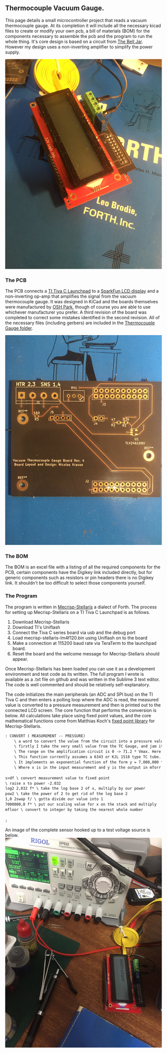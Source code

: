 ## Thermocouple Vacuum Gauge.

This page details a small microcontroller project that reads a vacuum thermocouple gauge. At its completion it will include all the necessary kicad files to create or modify your own pcb, a bill of materials (BOM) for the components necessary to assemble the pcb and the program to run the whole thing. It's core design is based on a circuit from [The Bell Jar](http://www.belljar.net/tcgauge.htm). However my design uses a non-inverting amplifier to simplify the power supply.

![Image of Assembled PCB](https://raw.githubusercontent.com/FuzzyBunnys/Thermocouple-Gauge-Sensor/gh-pages/IMG_1760.JPG)


### The PCB
The PCB connects a [TI Tiva C Launchpad](https://www.ti.com/tool/EK-TM4C123GXL) to a [SparkFun LCD display](https://www.sparkfun.com/products/16397) and a non-inverting op-amp that amplifies the signal from the vacuum thermocouple gauge. It was designed in KiCad and the boards themselves were manufactured by [OSH Park](https://oshpark.com/), though of course you are able to use whichever manufacturer you prefer. A third revision of the board was completed to correct some mistakes identified in the second revision. All of the necessary files (including gerbers) are included in the [Thermocouple Gauge folder](https://github.com/FuzzyBunnys/Thermocouple-Gauge-Sensor/tree/main/Thermocouple%20Gauge). 

![Image of PCB](https://raw.githubusercontent.com/FuzzyBunnys/Thermocouple-Gauge-Sensor/gh-pages/IMG_1759.JPG) 
### The BOM
The BOM is an excel file with a listing of all the required components for the PCB, certain components have the Digikey link included directly, but for generic components such as resistors or pin headers there is no Digikey link. It shouldn't be too difficult to select those components yourself.
### The Program
The program is written in [Mecrisp-Stellaris](https://mecrisp-stellaris-folkdoc.sourceforge.io/) a dialect of Forth. The process for setting up Mecrisp-Stellaris on a TI Tiva C Launchpad is as follows.
1.	Download Mecrisp-Stellaris
2.	Download TI's Uniflash
3.	Connect the Tiva C series board via usb and the debug port
4.	Load mecrisp-stellaris-lm4f120.bin using Uniflash on to the board
5.	Make a connection at 115200 baud rate via TeraTerm to the launchpad board.
6.	Reset the board and the welcome message for Mecrisp-Stellaris should appear.

Once Mecrisp-Stellaris has been loaded you can use it as a development environment and test code as its written. The full program I wrote is available as a .txt file on github and was written in the Sublime 3 text editor. The code is well commented and should be relatively self-explanatory. 

The code initializes the main peripherals (an ADC and SPI bus) on the TI Tiva C and then enters a polling loop where the ADC is read, the measured value is converted to a pressure measurement and then is printed out to the connected LCD screen. The core function that performs the conversion is below. All calculations take place using fixed point values, and the core mathematical functions come from Matthias Koch's [fixed point library](https://mecrisp-stellaris-folkdoc.sourceforge.io/_downloads/fixpt-math-lib.fs) for Mecrisp-Stellaris.


```markdown
: CONVERT ( MEASUREMENT -- PRESSURE)
	\ a word to convert the value from the circuit into a pressure value.  
	\ firstly I take the very small value from the TC Gauge, and jam it into an amplification circuit.
	\ The range on the amplification circuit is 0 -> 71.2 * Vmax. Here Vmax is 14mV so max input is 
	\ This function currently assumes a 6343 or KJL 1518 type TC tube.
	\ It implements an exponential function of the form y = 7,000,000 * x^(-2.032) 
	\ Where x is in the input measurement and y is the output in mTorr

s>df \ convert measurement value to fixed point
\ raise x to power -2.032
log2 2,032 f* \ take the log base 2 of x, multiply by our power
pow2 \ take the power of 2 to get rid of the log base 2
1,0 2swap f/ \ gotta divide our value into 1
7000000,0 f* \ put our scaling value for x on the stack and multiply
mfloor \ convert to integer by taking the nearest whole number 

;
```

An image of the complete sensor hooked up to a test voltage source is below.
![Final Sensor](https://raw.githubusercontent.com/FuzzyBunnys/Thermocouple-Gauge-Sensor/gh-pages/IMG_1756.JPG)
